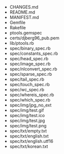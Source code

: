 * CHANGES.md
* README.md
* MANIFEST.md
* Gemfile
* Rakefile
* ptools.gemspec
* certs/djberg96_pub.pem
* lib/ptools.rb
* spec/binary_spec.rb
* spec/constants_spec.rb
* spec/head_spec.rb
* spec/image_spec.rb
* spec/nlconvert_spec.rb
* spec/sparse_spec.rb
* spec/tail_spec.rb
* spec/touch_spec.rb
* spec/wc_spec.rb
* spec/whereis_spec.rb
* spec/which_spec.rb
* spec/img/jpg_no_ext
* spec/img/test.gif
* spec/img/test.ico
* spec/img/test.jpg
* spec/img/test.png
* spec/txt/empty.txt
* spec/txt/english.txt
* spec/txt/english.utf16
* spec/txt/korean.txt
